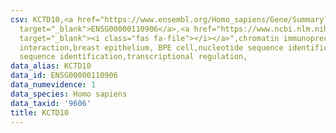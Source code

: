 ```yaml
---
csv: KCTD10,<a href="https://www.ensembl.org/Homo_sapiens/Gene/Summary?db=core;g=ENSG00000110906"
  target="_blank">ENSG00000110906</a>,<a href="https://www.ncbi.nlm.nih.gov/pubmed/22863008"
  target="_blank"><i class="fas fa-file"></i></a>",chromatin immunoprecipitation assay,direct
  interaction,breast epithelium, BPE cell,nucleotide sequence identification,nucleotide
  sequence identification,transcriptional regulation,
data_alias: KCTD10
data_id: ENSG00000110906
data_numevidence: 1
data_species: Homo sapiens
data_taxid: '9606'
title: KCTD10
---
```


